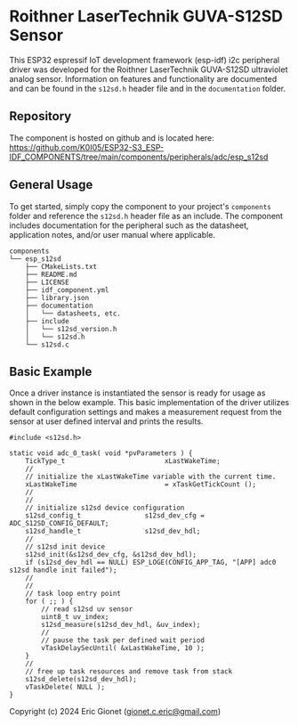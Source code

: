 # Roithner LaserTechnik GUVA-S12SD Sensor
This ESP32 espressif IoT development framework (esp-idf) i2c peripheral driver was developed for the Roithner LaserTechnik GUVA-S12SD ultraviolet analog sensor.  Information on features and functionality are documented and can be found in the `s12sd.h` header file and in the `documentation` folder.

## Repository
The component is hosted on github and is located here: https://github.com/K0I05/ESP32-S3_ESP-IDF_COMPONENTS/tree/main/components/peripherals/adc/esp_s12sd

## General Usage
To get started, simply copy the component to your project's `components` folder and reference the `s12sd.h` header file as an include.  The component includes documentation for the peripheral such as the datasheet, application notes, and/or user manual where applicable.

```
components
└── esp_s12sd
    ├── CMakeLists.txt
    ├── README.md
    ├── LICENSE
    ├── idf_component.yml
    ├── library.json
    ├── documentation
    │   └── datasheets, etc.
    ├── include
    │   └── s12sd_version.h
    │   └── s12sd.h
    └── s12sd.c
```

## Basic Example
Once a driver instance is instantiated the sensor is ready for usage as shown in the below example.   This basic implementation of the driver utilizes default configuration settings and makes a measurement request from the sensor at user defined interval and prints the results.

```
#include <s12sd.h>

static void adc_0_task( void *pvParameters ) {
    TickType_t                         xLastWakeTime;
    //
    // initialize the xLastWakeTime variable with the current time.
    xLastWakeTime                      = xTaskGetTickCount ();
    //
    //
    // initialize s12sd device configuration
    s12sd_config_t                s12sd_dev_cfg = ADC_S12SD_CONFIG_DEFAULT;
    s12sd_handle_t                s12sd_dev_hdl;
    //
    // s12sd init device
    s12sd_init(&s12sd_dev_cfg, &s12sd_dev_hdl);
    if (s12sd_dev_hdl == NULL) ESP_LOGE(CONFIG_APP_TAG, "[APP] adc0 s12sd handle init failed");
    //
    //
    // task loop entry point
    for ( ;; ) {
        // read s12sd uv sensor
        uint8_t uv_index;
        s12sd_measure(s12sd_dev_hdl, &uv_index);
        //
        // pause the task per defined wait period
        vTaskDelaySecUntil( &xLastWakeTime, 10 );
    }
    //
    // free up task resources and remove task from stack
    s12sd_delete(s12sd_dev_hdl);
    vTaskDelete( NULL );
}
```



Copyright (c) 2024 Eric Gionet (gionet.c.eric@gmail.com)